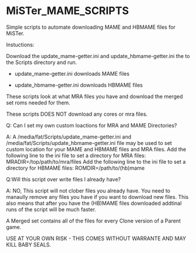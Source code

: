 # MiSTer_MAME_SCRIPTS
Simple scripts to automate downloading MAME and HBMAME files for MiSTer.

Instuctions: 

Download the update_mame-getter.ini and update_hbmame-getter.ini the to the Scripts directory and run.

* update_mame-getter.ini downloads MAME files

* update_hbmame-getter.ini downloads HBMAME files

These scripts look at what MRA files you have and download the merged set roms needed for them. 

These scripts DOES NOT download any cores or mra files. 


Q: Can I set my own custom loactions for MRA and MAME Directories? 

A: A /media/fat/Scripts/update_mame-getter.ini and /media/fat/Scripts/update_hbmame-getter.ini file may be used to set custom location for your MAME and HBMAME files and MRA files.
Add the following line to the ini file to set a directory for MRA files: MRADIR=/top/path/to/mra/files
Add the following line to the ini file to set a directory for HBMAME files: ROMDIR=/path/to/(hb)mame

Q:Will this script over write files I already have?

A: NO, This script will not clober files you already have. You need to manaully remove any files you have if you want to download new files. This also means that after you have the (HB)MAME files downloaded addtinal runs of the script will be much faster.

A Merged set contains all of the files for every Clone version of a Parent game.

USE AT YOUR OWN RISK - THIS COMES WITHOUT WARRANTE AND MAY KILL BABY SEALS.
